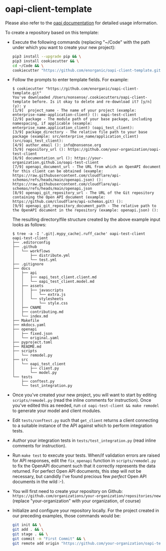 # oapi-client-template

Please also refer to the [oapi documentation](https://oapi.enorganic.org/) for
detailed usage information.

To create a repository based on this template:

-   Execute the following commands (replacing "~/Code" with the path under
    which you want to create your new project):

    ```bash
    pip3 install --upgrade pip && \
    pip3 install cookiecutter && \
    cd ~/Code && \
    cookiecutter "https://github.com/enorganic/oapi-client-template.git"
    ```

-   Follow the prompts to enter template fields. For example:

    ```console
    $ cookiecutter "https://github.com/enorganic/oapi-client-template.git"
    You've downloaded /Users/nonsense/.cookiecutters/oapi-client-template before. Is it okay to delete and re-download it? [y/n] (y): y
    [1/9]  project_name - The name of your project (example: enterprise-name-application-client) (): oapi-test-client
    [2/9] package - The module path of your base package, including namespacing, if applicable (example: enterprise_name.application_client) (oapi_test_client): 
    [3/9] package_directory - The relative file path to your base package (example: src/enterprise_name/application_client) (src/oapi_test_client): 
    [4/9] author_email (): info@nonsense.org
    [5/9] repository_url (): https://github.com/your-organization/oapi-test-client
    [6/9] documentation_url (): https://your-organization.github.io/oapi-test-client
    [7/9] openapi_document_url - The URL from which an OpenAPI document for this client can be obtained (example: https://raw.githubusercontent.com/cloudflare/api-schemas/refs/heads/main/openapi.json) (): https://raw.githubusercontent.com/cloudflare/api-schemas/refs/heads/main/openapi.json
    [8/9] openapi_git_repository_url - The URL of the Git repository containing the Open API document (example: https://github.com/cloudflare/api-schemas.git) (): 
    [9/9] openapi_git_repository_document_path - The relative path to the OpenAPI document in the repository (example: openapi.json) ():
    ```

    The resulting directory/file structure created by the above example input
    looks as follows:

    ```console
    $ tree -a -I '.git|.mypy_cache|.ruff_cache' oapi-test-client 
    oapi-test-client
    ├── .editorconfig
    ├── .github
    │   └── workflows
    │       ├── distribute.yml
    │       └── test.yml
    ├── .gitignore
    ├── docs
    │   ├── api
    │   │   ├── oapi_test_client.client.md
    │   │   └── oapi_test_client.model.md
    │   ├── assets
    │   │   ├── javascripts
    │   │   │   └── extra.js
    │   │   └── stylesheets
    │   │       └── style.css
    │   ├── CNAME
    │   ├── contributing.md
    │   └── index.md
    ├── Makefile
    ├── mkdocs.yaml
    ├── openapi
    │   ├── fixed.json
    │   └── original.yaml
    ├── pyproject.toml
    ├── README.md
    ├── scripts
    │   └── remodel.py
    ├── src
    │   └── oapi_test_client
    │       ├── client.py
    │       └── model.py
    └── tests
        ├── conftest.py
        └── test_integration.py
    ```

-   Once you've created your new project, you will want to start by
    editing `scripts/remodel.py` (read the inline comments for instruction).
    Once you've edited this as needed, run
    `cd oapi-test-client && make remodel` to generate
    your model and client modules.

-   Edit `tests/conftest.py` such that `get_client` returns a client
    connecting to a suitable instance of the API against which to perform
    integration tests.

-   Author your integration tests in `tests/test_integration.py`
    (read inline comments for instruction).

-   Run `make test` to execute your tests. When/if validation errors are
    raised for API responses, edit the `fix_openapi` function in
    `scripts/remodel.py` to fix the OpenAPI document such that it correctly
    represents the data returned. For perfect Open API documents, this
    step will not be necessary, but candidly I've found precious few *perfect*
    Open API documents in the wild :-).

-   You will first need to create your repository on Github:
    `https://github.com/organizations/your-organization/repositories/new`
    (replace "your-organization" with your organization, of course)

-   Initialize and configure your repository locally. For the project created
    in our preceding examples, those commands would be:

    ```bash
    git init && \
    git add . && \
    git stage . && \
    git commit -m "First Commit" && \
    git remote add origin "https://github.com/your-organization/oapi-test-client.git"
    ```
